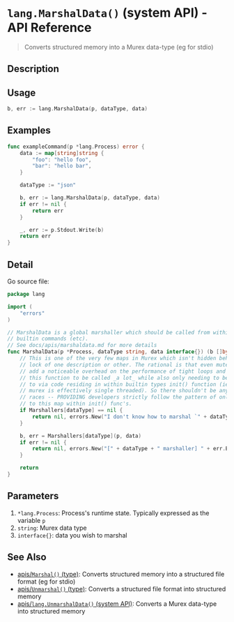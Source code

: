 # `lang.MarshalData()` (system API) - API Reference

> Converts structured memory into a Murex data-type (eg for stdio)

## Description

## Usage

```go
b, err := lang.MarshalData(p, dataType, data)
```

## Examples

```go
func exampleCommand(p *lang.Process) error {
    data := map[string]string {
        "foo": "hello foo",
        "bar": "hello bar",
    }

    dataType := "json"

    b, err := lang.MarshalData(p, dataType, data)
    if err != nil {
        return err
    }

    _, err := p.Stdout.Write(b)
    return err
}
```

## Detail

Go source file:

```go
package lang

import (
	"errors"
)

// MarshalData is a global marshaller which should be called from within murex
// builtin commands (etc).
// See docs/apis/marshaldata.md for more details
func MarshalData(p *Process, dataType string, data interface{}) (b []byte, err error) {
	// This is one of the very few maps in Murex which isn't hidden behind a sync
	// lock of one description or other. The rational is that even mutexes can
	// add a noticeable overhead on the performance of tight loops and I expect
	// this function to be called _a lot_ while also only needing to be written
	// to via code residing in within builtin types init() function (ie while
	// murex is effectively single threaded). So there shouldn't be any data-
	// races -- PROVIDING developers strictly follow the pattern of only writing
	// to this map within init() func's.
	if Marshallers[dataType] == nil {
		return nil, errors.New("I don't know how to marshal `" + dataType + "`.")
	}

	b, err = Marshallers[dataType](p, data)
	if err != nil {
		return nil, errors.New("[" + dataType + " marshaller] " + err.Error())
	}

	return
}
```

## Parameters

1. `*lang.Process`: Process's runtime state. Typically expressed as the variable `p`
2. `string`: Murex data type
3. `interface{}`: data you wish to marshal

## See Also

- [apis/`Marshal()` (type)](/apis/Marshal.md):
  Converts structured memory into a structured file format (eg for stdio)
- [apis/`Unmarshal()` (type)](/apis/Unmarshal.md):
  Converts a structured file format into structured memory
- [apis/`lang.UnmarshalData()` (system API)](/apis/lang.UnmarshalData.md):
  Converts a Murex data-type into structured memory
